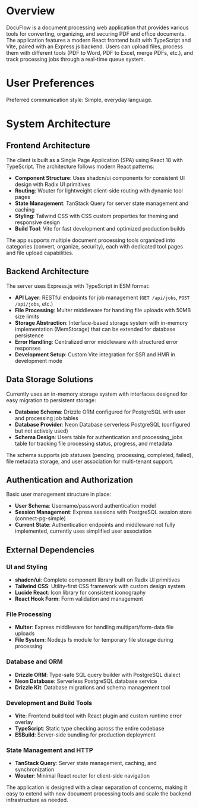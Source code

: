 # Overview

DocuFlow is a document processing web application that provides various tools for converting, organizing, and securing PDF and office documents. The application features a modern React frontend built with TypeScript and Vite, paired with an Express.js backend. Users can upload files, process them with different tools (PDF to Word, PDF to Excel, merge PDFs, etc.), and track processing jobs through a real-time queue system.

# User Preferences

Preferred communication style: Simple, everyday language.

# System Architecture

## Frontend Architecture
The client is built as a Single Page Application (SPA) using React 18 with TypeScript. The architecture follows modern React patterns:

- **Component Structure**: Uses shadcn/ui components for consistent UI design with Radix UI primitives
- **Routing**: Wouter for lightweight client-side routing with dynamic tool pages
- **State Management**: TanStack Query for server state management and caching
- **Styling**: Tailwind CSS with CSS custom properties for theming and responsive design
- **Build Tool**: Vite for fast development and optimized production builds

The app supports multiple document processing tools organized into categories (convert, organize, security), each with dedicated tool pages and file upload capabilities.

## Backend Architecture
The server uses Express.js with TypeScript in ESM format:

- **API Layer**: RESTful endpoints for job management (`GET /api/jobs`, `POST /api/jobs`, etc.)
- **File Processing**: Multer middleware for handling file uploads with 50MB size limits
- **Storage Abstraction**: Interface-based storage system with in-memory implementation (MemStorage) that can be extended for database persistence
- **Error Handling**: Centralized error middleware with structured error responses
- **Development Setup**: Custom Vite integration for SSR and HMR in development mode

## Data Storage Solutions
Currently uses an in-memory storage system with interfaces designed for easy migration to persistent storage:

- **Database Schema**: Drizzle ORM configured for PostgreSQL with user and processing job tables
- **Database Provider**: Neon Database serverless PostgreSQL (configured but not actively used)
- **Schema Design**: Users table for authentication and processing_jobs table for tracking file processing status, progress, and metadata

The schema supports job statuses (pending, processing, completed, failed), file metadata storage, and user association for multi-tenant support.

## Authentication and Authorization
Basic user management structure in place:

- **User Schema**: Username/password authentication model
- **Session Management**: Express sessions with PostgreSQL session store (connect-pg-simple)
- **Current State**: Authentication endpoints and middleware not fully implemented, currently uses simplified user association

## External Dependencies

### UI and Styling
- **shadcn/ui**: Complete component library built on Radix UI primitives
- **Tailwind CSS**: Utility-first CSS framework with custom design system
- **Lucide React**: Icon library for consistent iconography
- **React Hook Form**: Form validation and management

### File Processing
- **Multer**: Express middleware for handling multipart/form-data file uploads
- **File System**: Node.js fs module for temporary file storage during processing

### Database and ORM
- **Drizzle ORM**: Type-safe SQL query builder with PostgreSQL dialect
- **Neon Database**: Serverless PostgreSQL database service
- **Drizzle Kit**: Database migrations and schema management tool

### Development and Build Tools
- **Vite**: Frontend build tool with React plugin and custom runtime error overlay
- **TypeScript**: Static type checking across the entire codebase
- **ESBuild**: Server-side bundling for production deployment

### State Management and HTTP
- **TanStack Query**: Server state management, caching, and synchronization
- **Wouter**: Minimal React router for client-side navigation

The application is designed with a clear separation of concerns, making it easy to extend with new document processing tools and scale the backend infrastructure as needed.